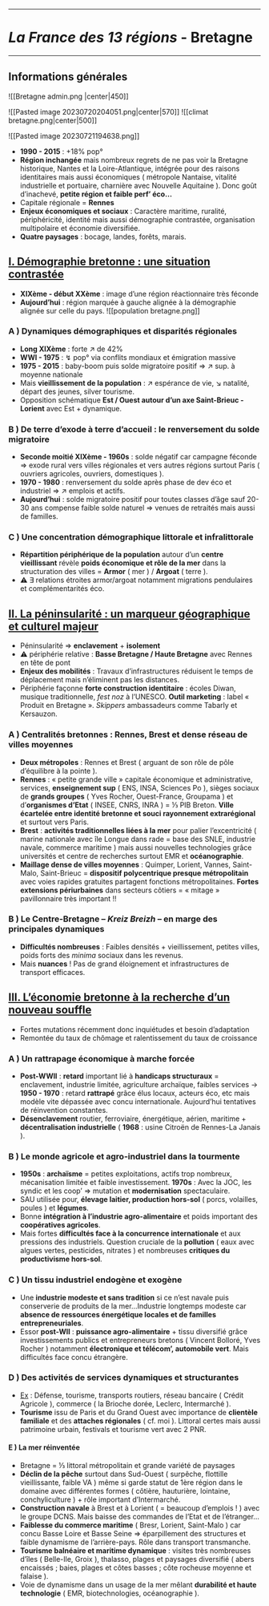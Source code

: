 ***
# *La France des 13 régions* - Bretagne 
***
## Informations générales 

![[Bretagne admin.png |center|450]]

![[Pasted image 20230720204051.png|center|570]]
![[climat bretagne.png|center|500]]

![[Pasted image 20230721194638.png]]
- **1990 - 2015** : +18% pop° 
- **Région inchangée** mais nombreux regrets de ne pas voir la Bretagne historique, Nantes et la Loire-Atlantique, intégrée pour des raisons identitaires mais aussi économiques ( métropole Nantaise, vitalité industrielle et portuaire, charnière avec Nouvelle Aquitaine ). Donc goût d’inachevé, **petite région et faible perf’ éco…** 
- Capitale régionale = **Rennes** 
- **Enjeux économiques et sociaux** : Caractère maritime, ruralité, périphéricité, identité mais aussi démographie contrastée, organisation multipolaire et économie diversifiée.
- **Quatre paysages** : bocage, landes, forêts, marais. 

## <u>I. Démographie bretonne : une situation contrastée</u>

- **XIXème - début XXème** : image d’une région réactionnaire très féconde 
- **Aujourd’hui** : région marquée à gauche alignée à la démographie alignée sur celle du pays. 
![[population bretagne.png]]

### A ) Dynamiques démographiques et disparités régionales 

- **Long XIXème** : forte ↗ de 42% 
- **WWI - 1975** : ↯ pop° via conflits mondiaux et émigration massive 
- **1975 - 2015** : baby-boom puis solde migratoire positif ⇒ ↗ sup. à moyenne nationale 
- Mais **vieillissement de la population** : ↗ espérance de vie, ↘ natalité, départ des jeunes, silver tourisme. 
- Opposition schématique **Est / Ouest autour d’un axe Saint-Brieuc - Lorient** avec Est + dynamique.  

### B ) De terre d’exode à terre d’accueil : le renversement du solde migratoire 

- **Seconde moitié XIXème - 1960s** : solde négatif car campagne féconde ⇒ exode rural vers villes régionales et vers autres régions surtout Paris ( ouvriers agricoles, ouvriers, domestiques ). 
- **1970 - 1980** : renversement du solde après phase de dev éco et industriel ⇒ ↗ emplois et actifs. 
- **Aujourd’hui** : solde migratoire positif pour toutes classes d’âge sauf 20-30 ans compense faible solde naturel ⇒ venues de retraités mais aussi de familles. 

### C ) Une concentration démographique littorale et infralittorale 

- **Répartition périphérique de la population** autour d’un **centre vieillissant** révèle **poids économique et rôle de la mer** dans la structuration des villes =  **Armor** ( mer ) / **Argoat** ( terre ). 
- ⚠ ∃ relations étroites armor/argoat notamment migrations pendulaires et complémentarités éco. 

## <u>II. La péninsularité : un marqueur géographique et culturel majeur</u>

- Péninsularité ⇒ **enclavement** + **isolement** 
- ⚠ périphérie relative : **Basse Bretagne / Haute Bretagne** avec Rennes en tête de pont 
- **Enjeux des mobilités** : Travaux d’infrastructures réduisent le temps de déplacement mais n’éliminent pas les distances. 
- Périphérie façonne **forte construction identitaire** : écoles Diwan, musique traditionnelle, *fest noz* à l’UNESCO. **Outil marketing** : label « Produit en Bretagne ». *Skippers* ambassadeurs comme Tabarly et Kersauzon. 

### A ) Centralités bretonnes : Rennes, Brest et dense réseau de villes moyennes 

- **Deux métropoles** : Rennes et Brest ( arguant de son rôle de pôle d’équilibre à la pointe ).
- **Rennes** : « petite grande ville » capitale économique et administrative, services, **enseignement sup** ( ENS, INSA, Sciences Po ), sièges sociaux de **grands groupes** ( Yves Rocher, Ouest-France, Groupama ) et d’**organismes d’Etat** ( INSEE, CNRS, INRA ) = ⅓ PIB Breton. **Ville écartelée entre identité bretonne et souci rayonnement extrarégional** et surtout vers Paris. 
- **Brest** : **activités traditionnelles liées à la mer** pour palier l’excentricité ( marine nationale avec île Longue dans rade = base des SNLE, industrie navale, commerce maritime ) mais aussi nouvelles technologies grâce universités et centre de recherches surtout EMR et **océanographie**. 
- **Maillage dense de villes moyennes** : Quimper, Lorient, Vannes, Saint-Malo, Saint-Brieuc = **dispositif polycentrique presque métropolitain** avec voies rapides gratuites partagent fonctions métropolitaines. **Fortes extensions périurbaines** dans secteurs côtiers = « mitage » pavillonnaire très important !! 

### B ) Le Centre-Bretagne – *Kreiz Breizh* – en marge des principales dynamiques 

- **Difficultés nombreuses** : Faibles densités + vieillissement, petites villes, poids forts des *minima* sociaux dans les revenus. 
- Mais **nuances** ! Pas de grand éloignement et infrastructures de transport efficaces. 

## <u>III. L’économie bretonne à la recherche d’un nouveau souffle</u> 

- Fortes mutations récemment donc inquiétudes et besoin d’adaptation 
- Remontée du taux de chômage et ralentissement du taux de croissance 

### A ) Un rattrapage économique à marche forcée 

- **Post-WWII** : **retard** important lié à **handicaps structuraux** = enclavement, industrie limitée, agriculture archaïque, faibles services → **1950 - 1970** : retard **rattrapé** grâce élus locaux, acteurs éco, etc mais modèle vite dépassée avec concu internationale. Aujourd’hui tentatives de réinvention constantes. 
- **Désenclavement** routier, ferroviaire, énergétique, aérien, maritime + **décentralisation industrielle** ( **1968** : usine Citroën de Rennes-La Janais ).

### B ) Le monde agricole et agro-industriel dans la tourmente

- **1950s** : **archaïsme** = petites exploitations, actifs trop nombreux, mécanisation limitée et faible investissement. **1970s** : Avec la JOC, les syndic et les coop’ ⇒ mutation et **modernisation** spectaculaire. 
- SAU utilisée pour, **élevage laitier, production hors-sol** ( porcs, volailles, poules ) et **légumes**. 
- Bonne **intégration à l’industrie agro-alimentaire** et poids important des **coopératives agricoles**. 
- Mais fortes **difficultés face à la concurrence internationale** et aux pressions des industriels. Question cruciale de la **pollution** ( eaux avec algues vertes, pesticides, nitrates ) et nombreuses **critiques du productivisme hors-sol**. 

### C ) Un tissu industriel endogène et exogène 

- Une **industrie modeste et sans tradition** si ce n’est navale puis conserverie de produits de la mer…Industrie longtemps modeste car **absence de ressources énergétique locales et de familles entrepreneuriales**. 
- Essor **post-WII** : **puissance agro-alimentaire** + tissu diversifié grâce investissements publics et entrepreneurs bretons ( Vincent Bolloré, Yves Rocher ) notamment **électronique et télécom’, automobile vert**. Mais difficultés face concu étrangère. 

### D ) Des activités de services dynamiques et structurantes

- <u>Ex</u> : Défense, tourisme, transports routiers, réseau bancaire ( Crédit Agricole ), commerce ( la Brioche dorée, Leclerc, Intermarché ).
- **Tourisme** issu de Paris et du Grand Ouest avec importance de **clientèle familiale** et des **attaches régionales** ( cf. moi ). Littoral certes mais aussi patrimoine urbain, festivals et tourisme vert avec 2 PNR. 

#### E ) La mer réinventée 

- Bretagne = ⅓ littoral métropolitain et grande variété de paysages 
- **Déclin de la pêche** surtout dans Sud-Ouest ( surpêche, flottille vieillissante, faible VA ) même si garde statut de 1ère région dans le domaine avec différentes formes ( côtière, hauturière, lointaine, conchyliculture ) + rôle important d’Intermarché.
- **Construction navale** à Brest et à Lorient ( = beaucoup d’emplois ! ) avec le groupe DCNS. Mais baisse des commandes de l’Etat et de l’étranger… 
- **Faiblesse du commerce maritime** ( Bresr, Lorient, Saint-Malo ) car concu Basse Loire et Basse Seine ⇒ éparpillement des structures et faible dynamisme de l’arrière-pays. Rôle dans transport transmanche. 
- **Tourisme balnéaire et maritime dynamique** : visites très nombreuses d’îles ( Belle-Ile, Groix ), thalasso, plages et paysages diversifié ( abers encaissés ; baies, plages et côtes basses ; côte rocheuse moyenne et falaise ).
- Voie de dynamisme dans un usage de la mer mêlant **durabilité et haute technologie** ( EMR, biotechnologies, océanographie ). 

